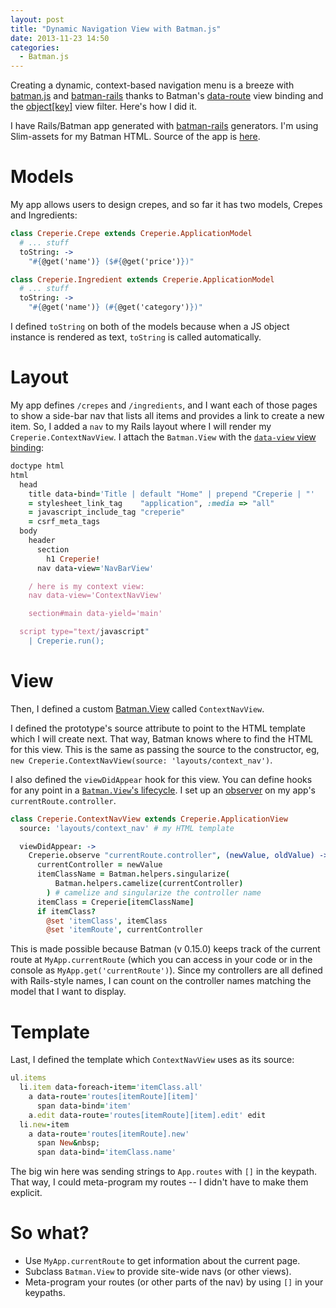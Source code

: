 ```yaml
---
layout: post
title: "Dynamic Navigation View with Batman.js"
date: 2013-11-23 14:50
categories:
  - Batman.js
---
```


Creating a dynamic, context-based navigation menu is a breeze with [batman.js](http://batmanjs.org/) and [batman-rails](https://github.com/batmanjs/batman-rails) thanks to Batman's [data-route](http://batmanjs.org/docs/api/batman.view_bindings.html#data-route) view binding and the [object[key]](http://batmanjs.org/docs/api/batman.view_filters.html#value%5Bkey%5D_%3A_value) view filter. Here's how I did it.

<!-- more -->

I have Rails/Batman app generated with [batman-rails](https://github.com/batmanjs/batman-rails) generators. I'm using Slim-assets for my Batman HTML. Source of the app is [here](https://github.com/rmosolgo/batman-rails-example-crepes).

# Models

My app allows users to design crepes, and so far it has two models, Crepes and Ingredients:

```coffeescript /app/assets/javascripts/batman/models/crepe.js.coffee
class Creperie.Crepe extends Creperie.ApplicationModel
  # ... stuff
  toString: ->
    "#{@get('name')} ($#{@get('price')})"
```

```coffeescript /app/assets/javascripts/batman/models/ingredient.js.coffee
class Creperie.Ingredient extends Creperie.ApplicationModel
  # ... stuff
  toString: ->
    "#{@get('name')} (#{@get('category')})"
```

I defined `toString` on both of the models because when a JS object instance is rendered as text, `toString` is called automatically.

# Layout

My app defines `/crepes` and `/ingredients`, and I want each of those pages to show a side-bar nav that lists all items and provides a link to create a new item. So, I added a `nav` to my Rails layout where I will render my `Creperie.ContextNavView`. I attach the `Batman.View` with the [`data-view` view binding](http://batmanjs.org/docs/api/batman.view_bindings.html#data-view):

```ruby /app/views/layouts/batman.html.slim
doctype html
html
  head
    title data-bind='Title | default "Home" | prepend "Creperie | "'
    = stylesheet_link_tag    "application", :media => "all"
    = javascript_include_tag "creperie"
    = csrf_meta_tags
  body
    header
      section
        h1 Creperie!
      nav data-view='NavBarView'

    / here is my context view:
    nav data-view='ContextNavView'

    section#main data-yield='main'

  script type="text/javascript"
    | Creperie.run();
```

# View

Then, I defined a custom [Batman.View](http://batmanjs.org/docs/views.html) called `ContextNavView`.


I defined the prototype's source attribute to point to the HTML template which I will create next. That way, Batman knows where to find the HTML for this view. This is the same as passing the source to the constructor, eg, `new Creperie.ContextNavView(source: 'layouts/context_nav')`.


I also defined the `viewDidAppear` hook for this view. You can define hooks for any point in a [`Batman.View`'s lifecycle](http://batmanjs.org/docs/views.html). I set up an [observer](http://batmanjs.org/docs/api/batman.object.html#prototype_function_observe) on my app's `currentRoute.controller`.

```coffeescript /app/assets/javascripts/batman/views/context_nav_view.js.coffee
class Creperie.ContextNavView extends Creperie.ApplicationView
  source: 'layouts/context_nav' # my HTML template

  viewDidAppear: ->
    Creperie.observe "currentRoute.controller", (newValue, oldValue) ->
      currentController = newValue
      itemClassName = Batman.helpers.singularize(
          Batman.helpers.camelize(currentController)
        ) # camelize and singularize the controller name
      itemClass = Creperie[itemClassName]
      if itemClass?
        @set 'itemClass', itemClass
        @set 'itemRoute', currentController
```

This is made possible because Batman (v 0.15.0) keeps track of the current route at `MyApp.currentRoute` (which you can access in your code or in the console as `MyApp.get('currentRoute')`). Since my controllers are all defined with Rails-style names, I can count on the controller names matching the model that I want to display.

# Template

Last, I defined the template which `ContextNavView` uses as its source:

```ruby /app/assets/javascripts/batman/html/layouts/context_nav.html.slim
ul.items
  li.item data-foreach-item='itemClass.all'
    a data-route='routes[itemRoute][item]'
      span data-bind='item'
    a.edit data-route='routes[itemRoute][item].edit' edit
  li.new-item
    a data-route='routes[itemRoute].new'
      span New&nbsp;
      span data-bind='itemClass.name'
```

The big win here was sending strings to `App.routes` with `[]` in the keypath. That way, I could meta-program my routes -- I didn't have to make them explicit.

# So what?

- Use `MyApp.currentRoute` to get information about the current page.
- Subclass `Batman.View` to provide site-wide navs (or other views).
- Meta-program your routes (or other parts of the nav) by using `[]` in your keypaths.
